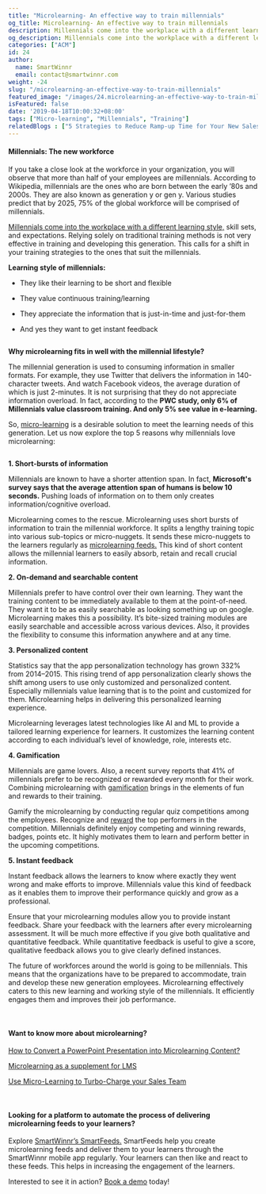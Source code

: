 ```yaml
---
title: "Microlearning- An effective way to train millennials"
og_title: Microlearning- An effective way to train millennials
description: Millennials come into the workplace with a different learning style, skill sets, and expectations. Learn how you can make learning appealing for them using microlearning.
og_description: Millennials come into the workplace with a different learning style, skill sets, and expectations. Learn how you can make learning appealing for them using microlearning.
categories: ["ACM"]
id: 24
author:
  name: SmartWinnr
  email: contact@smartwinnr.com
weight: -24
slug: "/microlearning-an-effective-way-to-train-millennials"
featured_image: "/images/24.microlearning-an-effective-way-to-train-millennials.png"
isFeatured: false
date: '2019-04-18T10:00:32+08:00'
tags: ["Micro-learning", "Millennials", "Training"]
relatedBlogs : ["5 Strategies to Reduce Ramp-up Time for Your New Sales Recruits", "Training the Millennials 5 Strategies that Work", "Ramp-up your New Hire by Using Pre-boarding Activities"]
---
```


#### **Millennials: The new workforce**

If you take a close look at the workforce in your organization, you will observe that more than half of your employees are millennials. According to Wikipedia, millennials are the ones who are born between the early ’80s and 2000s. They are also known as generation y or gen y. Various studies predict that by 2025, 75% of the global workforce will be comprised of millennials.

<a href="https://www.smartwinnr.com/post/2016/09/training-the-millenials/" class="ml_custom_link" target="_blank">Millennials come into the workplace with a different learning style,</a> skill sets, and expectations. Relying solely on traditional training methods is not very effective in training and developing this generation. This calls for a shift in your training strategies to the ones that suit the millennials.

**Learning style of millennials:**

* They like their learning to be short and flexible

* They value continuous training/learning

* They appreciate the information that is just-in-time and just-for-them

* And yes they want to get instant feedback

<img alt="" src="/images/how-millennials-prefer-their-learning.png" class="ml_image_center70 padding80 ml-padding-top0 ml-padding-bottom0">

**Why microlearning fits in well with the millennial lifestyle?**

The millennial generation is used to consuming information in smaller formats. For example, they use Twitter that delivers the information in 140-character tweets. And watch Facebook videos, the average duration of which is just 2-minutes. It is not surprising that they do not appreciate information overload. In fact, according to the **PWC study, only 6% of Millennials value classroom training. And only 5% see value in e-learning.**

So, <a href="https://smartwinnr.com/post/use-micro-learning-to-turbo-charge-your-sales-team/" class="ml_custom_link" target="_blank">micro-learning</a> is a desirable solution to meet the learning needs of this generation. Let us now explore the top 5 reasons why millennials love microlearning:

<img alt="" src="/images/5-reasons-millennials-love-microlearning.png" class="padding80 ml-padding-top0 ml-padding-bottom0">


**1. Short-bursts of information**

Millennials are known to have a shorter attention span. In fact, **Microsoft's survey says that the average attention span of humans is below 10 seconds.** Pushing loads of information on to them only creates information/cognitive overload.

Microlearning comes to the rescue. Microlearning uses short bursts of information to train the millennial workforce. It splits a lengthy training topic into various sub-topics or micro-nuggets. It sends these micro-nuggets to the learners regularly as <a href="https://smartwinnr.com/post/how-to-convert-a-powerpoint-presentation-into-microlearning-content/" class="ml_custom_link" target="_blank">microlearning feeds.</a> This kind of short content allows the millennial learners to easily absorb, retain and recall crucial information.
 
**2. On-demand and searchable content**

Millennials prefer to have control over their own learning. They want the training content to be immediately available to them at the point-of-need. They want it to be as easily searchable as looking something up on google. Microlearning makes this a possibility. It’s bite-sized training modules are easily searchable and accessible across various devices. Also, it provides the flexibility to consume this information anywhere and at any time.

**3. Personalized content**

Statistics say that the app personalization technology has grown 332% from 2014–2015. This rising trend of app personalization clearly shows the shift among users to use only customized and personalized content. Especially millennials value learning that is to the point and customized for them. Microlearning helps in delivering this personalized learning experience.

Microlearning leverages latest technologies like AI and ML to provide a tailored learning experience for learners. It customizes the learning content according to each individual’s level of knowledge, role, interests etc.

**4. Gamification**

Millennials are game lovers. Also, a recent survey reports that 41% of millennials prefer to be recognized or rewarded every month for their work. Combining microlearning with <a href="https://smartwinnr.com/post/psychology-of-sales-gamification/" class="ml_custom_link" target="_blank">gamification</a> brings in the elements of fun and rewards to their training. 

Gamify the microlearning by conducting regular quiz competitions among the employees. Recognize and <a href="https://www.smartwinnr.com/post/sales-incentive-ideas-to-keep-your-sales-team-motivated/" class="ml_custom_link" target="_blank">reward</a> the top performers in the competition. Millennials definitely enjoy competing and winning rewards, badges, points etc. It highly motivates them to learn and perform better in the upcoming competitions.

**5. Instant feedback**

Instant feedback allows the learners to know where exactly they went wrong and make efforts to improve. Millennials value this kind of feedback as it enables them to improve their performance quickly and grow as a professional. 

Ensure that your microlearning modules allow you to provide instant feedback. Share your feedback with the learners after every microlearning assessment. It will be much more effective if you give both qualitative and quantitative feedback. While quantitative feedback is useful to give a score, qualitative feedback allows you to give clearly defined instances.

The future of workforces around the world is going to be millennials. This means that the organizations have to be prepared to accommodate, train and develop these new generation employees. Microlearning effectively caters to this new learning and working style of the millennials. It efficiently engages them and improves their job performance.

<br>

#### **Want to know more about microlearning?**

<a href="https://smartwinnr.com/post/how-to-convert-a-powerpoint-presentation-into-microlearning-content/" class="ml_custom_link" target="_blank">How to Convert a PowerPoint Presentation into Microlearning Content?</a>

<a href="https://smartwinnr.com/post/microlearning-as-a-supplement-for-lms/" class="ml_custom_link" target="_blank">Microlearning as a supplement for LMS</a>

<a href="https://smartwinnr.com/post/use-micro-learning-to-turbo-charge-your-sales-team/" class="ml_custom_link" target="_blank">Use Micro-Learning to Turbo-Charge your Sales Team</a>

<br>

#### **Looking for a platform to automate the process of delivering microlearning feeds to your learners?**

Explore <a href="https://www.smartwinnr.com/product/targeted-learning/" class="ml_custom_link" target="_blank">SmartWinnr’s SmartFeeds.</a> SmartFeeds help you create microlearning feeds and deliver them to your learners through the SmartWinnr mobile app regularly. Your learners can then like and react to these feeds. This helps in increasing the engagement of the learners.

Interested to see it in action? <a href="https://www.smartwinnr.com/request-demo/" class="ml_custom_link" target="_blank">Book a demo</a> today!